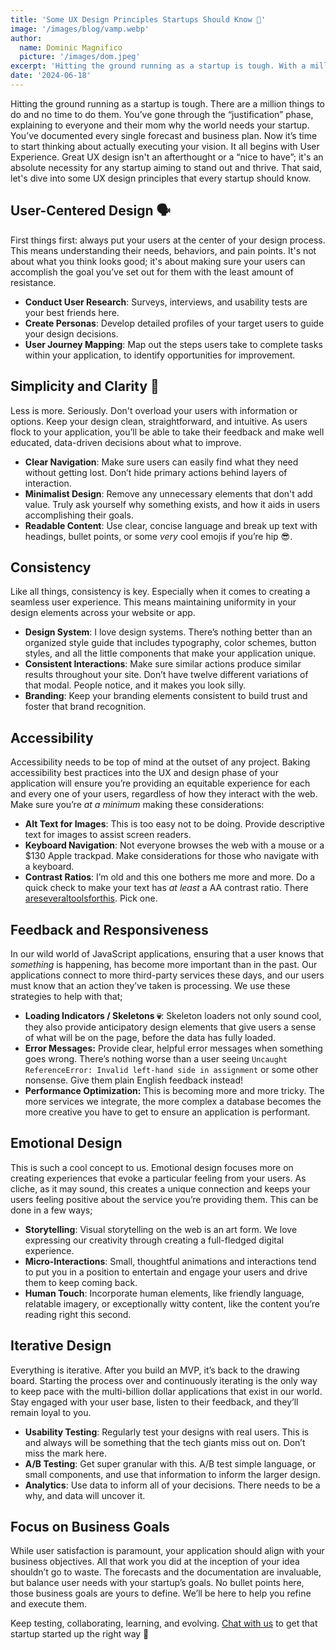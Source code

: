 ```yaml
---
title: 'Some UX Design Principles Startups Should Know 🥸'
image: '/images/blog/vamp.webp'
author:
  name: Dominic Magnifico
  picture: '/images/dom.jpeg'
excerpt: 'Hitting the ground running as a startup is tough. With a million things to do and no time to do them, it’s crucial to prioritize User Experience (UX) design from the get-go. Great UX design isnt an afterthought; its a necessity for any startup aiming to stand out and thrive. '
date: '2024-06-18'
---
```


Hitting the ground running as a startup is tough. There are a million things to do and no time to do them. You’ve gone through the “justification” phase, explaining to everyone and their mom why the world needs your startup. You’ve documented every single forecast and business plan. Now it’s time to start thinking about actually executing your vision. It all begins with User Experience. Great UX design isn't an afterthought or a “nice to have”; it's an absolute necessity for any startup aiming to stand out and thrive. That said, let's dive into some UX design principles that every startup should know.

## User-Centered Design 🗣️

First things first: always put your users at the center of your design process. This means understanding their needs, behaviors, and pain points. It's not about what you think looks good; it's about making sure your users can accomplish the goal you’ve set out for them with the least amount of resistance.

- **Conduct User Research**: Surveys, interviews, and usability tests are your best friends here.
- **Create Personas**: Develop detailed profiles of your target users to guide your design decisions.
- **User Journey Mapping**: Map out the steps users take to complete tasks within your application, to identify opportunities for improvement.

## Simplicity and Clarity 🧘

Less is more. Seriously. Don't overload your users with information or options. Keep your design clean, straightforward, and intuitive. As users flock to your application, you’ll be able to take their feedback and make well educated, data-driven decisions about what to improve.

- **Clear Navigation**: Make sure users can easily find what they need without getting lost. Don’t hide primary actions behind layers of interaction.
- **Minimalist Design**: Remove any unnecessary elements that don't add value. Truly ask yourself why something exists, and how it aids in users accomplishing their goals.
- **Readable Content**: Use clear, concise language and break up text with headings, bullet points, or some _very_ cool emojis if you’re hip 😎.

## Consistency

Like all things, consistency is key. Especially when it comes to creating a seamless user experience. This means maintaining uniformity in your design elements across your website or app.

- **Design System**: I love design systems. There’s nothing better than an organized style guide that includes typography, color schemes, button styles, and all the little components that make your application unique.
- **Consistent Interactions**: Make sure similar actions produce similar results throughout your site. Don’t have twelve different variations of that modal. People notice, and it makes you look silly.
- **Branding**: Keep your branding elements consistent to build trust and foster that brand recognition.

## Accessibility

Accessibility needs to be top of mind at the outset of any project. Baking accessibility best practices into the UX and design phase of your application will ensure you’re providing an equitable experience for each and every one of your users, regardless of how they interact with the web. Make sure you’re _at a minimum_ making these considerations:

- **Alt Text for Images**: This is too easy not to be doing. Provide descriptive text for images to assist screen readers.
- **Keyboard Navigation**: Not everyone browses the web with a mouse or a $130 Apple trackpad. Make considerations for those who navigate with a keyboard.
- **Contrast Ratios**: I’m old and this one bothers me more and more. Do a quick check to make your text has _at least_ a AA contrast ratio. There [are](https://webaim.org/resources/contrastchecker/)[several](https://coolors.co/contrast-checker/112a46-acc8e5)[tools](https://colourcontrast.cc/)[for](https://accessibleweb.com/color-contrast-checker/)[this](https://contrastchecker.com/). Pick one.

## Feedback and Responsiveness

In our wild world of JavaScript applications, ensuring that a user knows that _something_ is happening, has become more important than in the past. Our applications connect to more third-party services these days, and our users must know that an action they’ve taken is processing. We use these strategies to help with that;

- **Loading Indicators / Skeletons 💀**: Skeleton loaders not only sound cool, they also provide anticipatory design elements that give users a sense of what will be on the page, before the data has fully loaded.
- **Error Messages:** Provide clear, helpful error messages when something goes wrong. There’s nothing worse than a user seeing `Uncaught ReferenceError: Invalid left-hand side in assignment` or some other nonsense. Give them plain English feedback instead!
- **Performance Optimization:** This is becoming more and more tricky. The more services we integrate, the more complex a database becomes the more creative you have to get to ensure an application is performant.

## Emotional Design

This is such a cool concept to us. Emotional design focuses more on creating experiences that evoke a particular feeling from your users. As cliche, as it may sound, this creates a unique connection and keeps your users feeling positive about the service you’re providing them. This can be done in a few ways;

- **Storytelling**: Visual storytelling on the web is an art form. We love expressing our creativity through creating a full-fledged digital experience.
- **Micro-Interactions**: Small, thoughtful animations and interactions tend to put you in a position to entertain and engage your users and drive them to keep coming back.
- **Human Touch**: Incorporate human elements, like friendly language, relatable imagery, or exceptionally witty content, like the content you’re reading right this second.

## Iterative Design

Everything is iterative. After you build an MVP, it’s back to the drawing board. Starting the process over and continuously iterating is the only way to keep pace with the multi-billion dollar applications that exist in our world. Stay engaged with your user base, listen to their feedback, and they’ll remain loyal to you.

- **Usability Testing**: Regularly test your designs with real users. This is and always will be something that the tech giants miss out on. Don’t miss the mark here.
- **A/B Testing**: Get super granular with this. A/B test simple language, or small components, and use that information to inform the larger design.
- **Analytics**: Use data to inform all of your decisions. There needs to be a why, and data will uncover it.

## Focus on Business Goals

While user satisfaction is paramount, your application should align with your business objectives. All that work you did at the inception of your idea shouldn’t go to waste. The forecasts and the documentation are invaluable, but balance user needs with your startup’s goals. No bullet points here, those business goals are yours to define. We’ll be here to help you refine and execute them.

Keep testing, collaborating, learning, and evolving. [Chat with us](https://houseofgiants.com/#contact) to get that startup started up the right way 🚀
